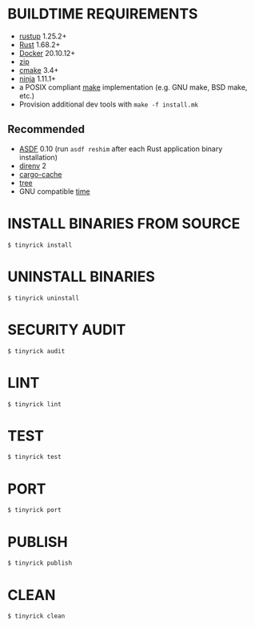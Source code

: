 # BUILDTIME REQUIREMENTS

* [rustup](https://rustup.rs/) 1.25.2+
* [Rust](https://www.rust-lang.org/en-US/) 1.68.2+
* [Docker](https://www.docker.com/) 20.10.12+
* [zip](https://en.wikipedia.org/wiki/ZIP_(file_format))
* [cmake](https://cmake.org/) 3.4+
* [ninja](https://ninja-build.org/) 1.11.1+
* a POSIX compliant [make](https://pubs.opengroup.org/onlinepubs/9699919799/utilities/make.html) implementation (e.g. GNU make, BSD make, etc.)
* Provision additional dev tools with `make -f install.mk`

## Recommended

* [ASDF](https://asdf-vm.com/) 0.10 (run `asdf reshim` after each Rust application binary installation)
* [direnv](https://direnv.net/) 2
* [cargo-cache](https://crates.io/crates/cargo-cache)
* [tree](https://en.wikipedia.org/wiki/Tree_(command))
* GNU compatible [time](https://www.gnu.org/software/time/)

# INSTALL BINARIES FROM SOURCE

```console
$ tinyrick install
```

# UNINSTALL BINARIES

```console
$ tinyrick uninstall
```

# SECURITY AUDIT

```console
$ tinyrick audit
```

# LINT

```console
$ tinyrick lint
```

# TEST

```console
$ tinyrick test
```

# PORT

```console
$ tinyrick port
```

# PUBLISH

```console
$ tinyrick publish
```

# CLEAN

```console
$ tinyrick clean
```
